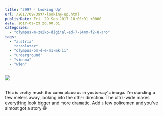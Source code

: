 ```yaml
---
title: "3997 - Looking Up"
url: /2017/09/3997-looking-up.html
publishDate: Fri, 29 Sep 2017 18:00:01 +0000
date: 2017-09-29 20:00:01
categories: 
  - "olympus-m-zuiko-digital-ed-7-14mm-f2-8-pro"
tags: 
  - "austria"
  - "escalator"
  - "olympus-om-d-e-m1-mk-ii"
  - "underground"
  - "vienna"
  - "wien"
---
```

<div class="container">
<div class="center"><a target="_blank" href="https://d25zfm9zpd7gm5.cloudfront.net/1200x1200/2017/20170128_235330_lr.jpg"><img class="webfeedsFeaturedVisual" src="https://d25zfm9zpd7gm5.cloudfront.net/0600x0600/2017/20170128_235330_lr.jpg" /></a></div>
</div>
<br />

This is pretty much the same place as in yesterday's image. I'm standing a few meters away, looking into the other direction. The ultra-wide makes everything look bigger and more dramatic. Add a few policemen and you've almost got a story 😄
